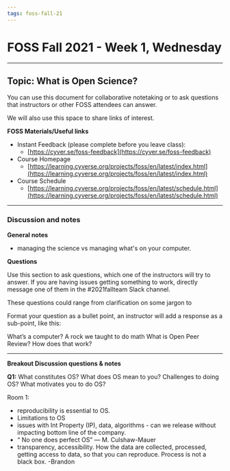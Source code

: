 ```yaml
---
tags: foss-fall-21
---
```


# FOSS Fall 2021 - Week 1, Wednesday

----
## Topic: What is Open Science?

You can use this document for collaborative notetaking or to ask questions that instructors or other FOSS attendees can answer. 

We will also use this space to share links of interest.

**FOSS Materials/Useful links**


- Instant Feedback (please complete before you leave class):
    - [https://cyver.se/foss-feedback](https://cyver.se/foss-feedback)
- Course Homepage 
    - [https://learning.cyverse.org/projects/foss/en/latest/index.html](https://learning.cyverse.org/projects/foss/en/latest/index.html)
- Course Schedule 
    - [https://learning.cyverse.org/projects/foss/en/latest/schedule.html](https://learning.cyverse.org/projects/foss/en/latest/schedule.html)

---- 
### Discussion and notes

**General notes**
- managing the science vs managing what's on your computer.

**Questions**

Use this section to ask questions, which one of the instructors will try to answer. If you are having issues getting something to work, directly message one of them in the #2021fallteam Slack channel. 

These questions could range from clarification on some jargon to 

Format your question as a bullet point, an instructor will add a response as a sub-point, like this:

What’s a computer?
A rock we taught to do math
What is Open Peer Review? How does that work?

---

**Breakout Discussion questions & notes**

**Q1:** What constitutes OS? What does OS mean to you? Challenges to doing OS? What motivates you to do OS?

Room 1: 
- reproducibility is essential to OS. 
- Limitations to OS 
- issues with Int Property (IP), data, algorithms - can we release without impacting bottom line of the company. 
- “ No one does perfect OS”  — M. Culshaw-Mauer
- transparency, accessibility. How the data are collected, processed, getting access to data, so that you can reproduce. Process is not a black box. -Brandon


